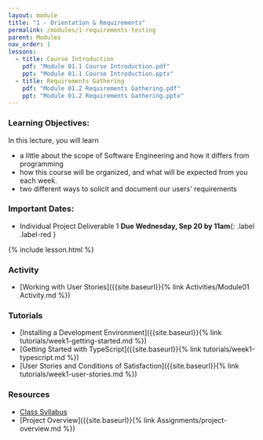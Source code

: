 ```yaml
---
layout: module
title: "1 - Orientation & Requirements"
permalink: /modules/1-requirements-testing
parent: Modules
nav_order: 1
lessons: 
  - title: Course Introduction
    pdf: "Module 01.1 Course Introduction.pdf"
    ppt: "Module 01.1 Course Introduction.pptx"
  - title: Requirements Gathering
    pdf: "Module 01.2 Requirements Gathering.pdf" 
    ppt: "Module 01.2 Requirements Gathering.pptx"
---
```

### Learning Objectives:
In this lecture, you will learn

* a little about the scope of Software Engineering and how it differs from programming
* how this course will be organized, and what will be expected from you each week.
* two different ways to solicit and document our users' requirements

### Important Dates:
* Individual Project Deliverable 1 **Due Wednesday, Sep 20 by 11am**{: .label .label-red }

{% include lesson.html %}

### Activity
* [Working with User Stories]({{site.baseurl}}{% link Activities/Module01 Activity.md %})

### Tutorials
* [Installing a Development Environment]({{site.baseurl}}{% link tutorials/week1-getting-started.md %}) 
* [Getting Started with TypeScript]({{site.baseurl}}{% link tutorials/week1-typescript.md %})
* [User Stories and Conditions of Satisfaction]({{site.baseurl}}{% link tutorials/week1-user-stories.md %})

### Resources
* [Class Syllabus](https://neu-se.github.io/CS4530-Fall-2023/)
* [Project Overview]({{site.baseurl}}{% link Assignments/project-overview.md %})